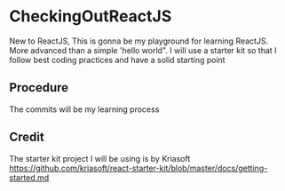 # CheckingOutReactJS
New to ReactJS, This is gonna be my playground for learning ReactJS. More advanced than a simple 'hello world". I will use a starter kit so that I follow best coding practices and have a solid starting point

## Procedure
The commits will be my learning process 

## Credit
The starter kit project I will be using is by Kriasoft
https://github.com/kriasoft/react-starter-kit/blob/master/docs/getting-started.md

